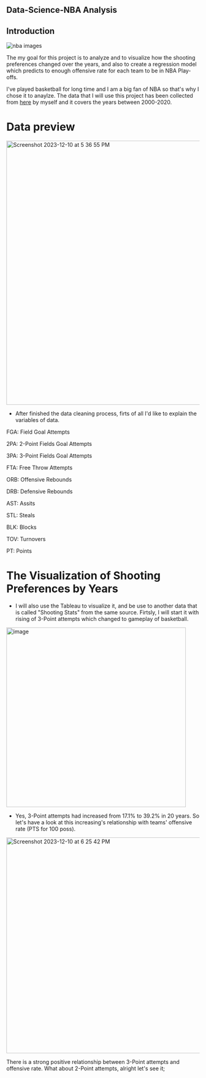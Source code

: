 ## Data-Science-NBA Analysis
## Introduction
![nba images](https://github.com/muratbakirr/Data-Science-Project/assets/153373667/e98899ec-e0aa-4c6c-a5b4-b08a4abdda2c)


The my goal for this project is to analyze and to visualize how the shooting preferences changed over the years, and also to create a regression model which predicts to enough offensive rate for each team to be in NBA Play-offs.

I've played basketball for long time and I am a big fan of NBA so that's why I chose it to anaylze. The data that I will use this project has been collected from [here](https://www.basketball-reference.com/leagues/NBA_2021.html) by myself and it covers the years between 2000-2020.

# Data preview

<img width="688" alt="Screenshot 2023-12-10 at 5 36 55 PM" src="https://github.com/muratbakirr/Data-Science-Project/assets/153373667/ed2bbd23-aa0a-4b60-9f31-9b6f2d21446d">


* After finished the data cleaning process, firts of all I'd like to explain the variables of data. 

FGA: Field Goal Attempts 

2PA: 2-Point Fields Goal Attempts

3PA: 3-Point Fields Goal Attempts

FTA: Free Throw Attempts

ORB: Offensive Rebounds	

DRB: Defensive Rebounds

AST: Assits

STL: Steals

BLK: Blocks

TOV: Turnovers

PT: Points

# The Visualization of Shooting Preferences by Years

* I will also use the Tableau to visualize it, and be use to another data that is called "Shooting Stats" from the same source. Firtsly, I will start it with rising of 3-Point attempts which changed to gameplay of basketball.

<img width="468" alt="image" src="https://github.com/muratbakirr/Data-Science-Project/assets/153373667/432cde06-b631-491e-9d72-70b736e88765">

- Yes, 3-Point attempts had increased from 17.1% to 39.2% in 20 years. So let's have a look at this increasing's relationship with teams' offensive rate (PTS for 100 poss).

<img width="562" alt="Screenshot 2023-12-10 at 6 25 42 PM" src="https://github.com/muratbakirr/Data-Science-Project/assets/153373667/098c244a-493f-462c-b9da-5d5e39f484d1">

There is a strong positive relationship between 3-Point attempts and offensive rate. What about 2-Point attempts, alright let's see it;




